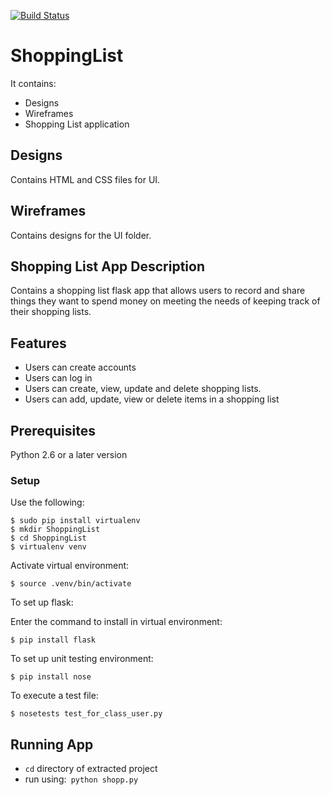 [![Build Status](https://travis-ci.org/JoyyToo/ShoppingList.svg?branch=master)](https://travis-ci.org/JoyyToo/ShoppingList)


# ShoppingList

It contains:
 - Designs
 - Wireframes
 - Shopping List application

## Designs

Contains HTML and CSS files for UI.

## Wireframes

Contains designs for the UI folder.

## Shopping List App Description

Contains a shopping list flask app  that allows users  to record and share things they want to spend money on meeting the needs of keeping track of their shopping lists.

## Features

- Users can create accounts
- Users can log in
- Users can create, view, update and delete shopping lists. 
- Users can add, update, view or delete items in a shopping list

## Prerequisites

Python 2.6 or a later version

### Setup

Use the following:

```
$ sudo pip install virtualenv
$ mkdir ShoppingList
$ cd ShoppingList
$ virtualenv venv
```

Activate virtual environment:

```
$ source .venv/bin/activate
```

To set up flask:

Enter the command to install in virtual environment:

```
$ pip install flask
```

To set up unit testing environment:

```
$ pip install nose
```

To execute a test file:

```
$ nosetests test_for_class_user.py
```

## Running App

- `cd` directory of extracted project
- run using:` python shopp.py`



